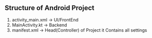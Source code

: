 ## Structure of Android Project
1. activity_main.xml  -> UI/FrontEnd
2. MainActivity.kt    -> Backend
3. manifest.xml       -> Head(Controller) of Project
                        it Contains all settings
